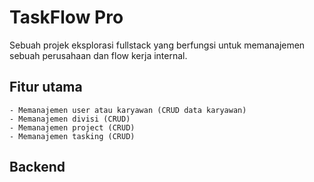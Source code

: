 # TaskFlow Pro
Sebuah projek eksplorasi fullstack yang berfungsi untuk memanajemen sebuah perusahaan dan flow kerja internal.

## Fitur utama
    - Memanajemen user atau karyawan (CRUD data karyawan)
    - Memanajemen divisi (CRUD)
    - Memanajemen project (CRUD)
    - Memanajemen tasking (CRUD)

## Backend
    
